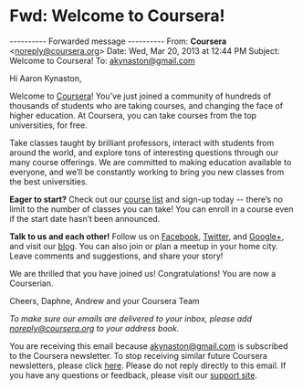 # Fwd: Welcome to Coursera!

\---------- Forwarded message ----------
From: **Coursera** <[noreply@coursera.org](mailto:noreply@coursera.org)\>
Date: Wed, Mar 20, 2013 at 12:44 PM
Subject: Welcome to Coursera!
To: [akynaston@gmail.com](mailto:akynaston@gmail.com)

Hi Aaron Kynaston,

Welcome to [Coursera](https://www.coursera.org)! You’ve just joined a community of hundreds of thousands of students who are taking courses, and changing the face of higher education. At Coursera, you can take courses from the top universities, for free.

Take classes taught by brilliant professors, interact with students from around the world, and explore tons of interesting questions through our many course offerings. We are committed to making education available to everyone, and we’ll be constantly working to bring you new classes from the best universities.

**Eager to start?** Check out our [course list](https://www.coursera.org/courses) and sign-up today -- there’s no limit to the number of classes you can take! You can enroll in a course even if the start date hasn’t been announced.

**Talk to us and each other!** Follow us on [Facebook](http://www.facebook.com/coursera), [Twitter](http://twitter.com/#!/coursera), and [Google+](https://plus.google.com/u/0/111950594039269281469/posts), and visit our [blog](http://blog.coursera.org). You can also join or plan a meetup in your home city. Leave comments and suggestions, and share your story!

We are thrilled that you have joined us! Congratulations! You are now a Courserian.

Cheers,
Daphne, Andrew and your Coursera Team

_To make sure our emails are delivered to your inbox, please add [noreply@coursera.org](mailto:noreply@coursera.org) to your address book._

You are receiving this email because [akynaston@gmail.com](mailto:akynaston@gmail.com) is subscribed to the Coursera newsletter. To stop receiving similar future Coursera newsletters, please click [here](https://authentication.coursera.org/auth/settings/unsubscribe.php?list=_coursera&email=akynaston%40gmail.com&key=242ef83d2dcf75ec9e6c649bf346b36a815eaeff). Please do not reply directly to this email. If you have any questions or feedback, please visit our [support site](http://help.coursera.org).
